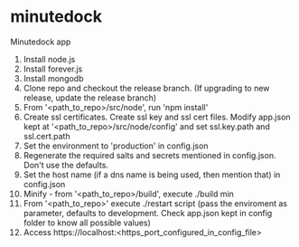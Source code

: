 minutedock
==========

Minutedock app

1. Install node.js
2. Install forever.js
3. Install mongodb
4. Clone repo and checkout the release branch. (If upgrading to new release, update the release branch)
5. From '\<path_to_repo\>/src/node', run 'npm install'
6. Create ssl certificates. Create ssl key and ssl cert files. Modify app.json kept at '\<path_to_repo\>/src/node/config' and set ssl.key.path and ssl.cert.path
7. Set the environment to 'production' in config.json
8. Regenerate the required salts and secrets mentioned in config.json. Don't use the defaults.
9. Set the host name (if a dns name is being used, then mention that) in config.json
10. Minify -  from '\<path_to_repo\>/build', execute ./build min
10. From '\<path_to_repo\>' execute ./restart script (pass the enviroment as parameter, defaults to development. Check app.json kept in config folder to know all possible values)
11. Access https://localhost:\<https_port_configured_in_config_file\>
